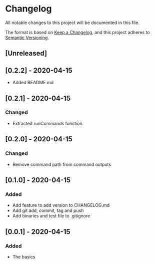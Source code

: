 # Changelog

All notable changes to this project will be documented in this file.

The format is based on [Keep a Changelog](https://keepachangelog.com/en/1.0.0/),
and this project adheres to [Semantic Versioning](https://semver.org/spec/v2.0.0.html).

## [Unreleased]

## [0.2.2] - 2020-04-15

- Added README.md

## [0.2.1] - 2020-04-15

### Changed

- Extracted runCommands function.

## [0.2.0] - 2020-04-15

### Changed

- Remove command path from command outputs

## [0.1.0] - 2020-04-15

### Added

- Add feature to add version to CHANGELOG.md
- Add git add, commit, tag and push
- Add binaries and test file to .gitignore

## [0.0.1] - 2020-04-15

### Added

- The basics
